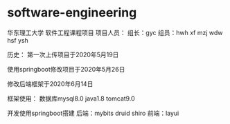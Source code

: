 # software-engineering
华东理工大学 软件工程课程项目
项目人员：
组长：gyc
组员：hwh xf mzj wdw hsf ysh

历史：
第一次上传项目于2020年5月19日

使用springboot修改项目于2020年5月26日

修改后端框架于2020年6月14日


框架使用：
数据库mysql8.0
java1.8
tomcat9.0

开发使用springboot搭建
后端：mybits
druid
shiro
前端：layui

